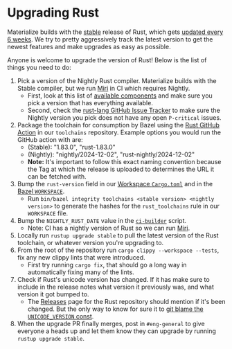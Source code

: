 # Upgrading Rust

Materialize builds with the [stable](https://rust-lang.github.io/rustup/concepts/channels.html)
release of Rust, which gets [updated every 6 weeks](https://releases.rs/). We try to pretty
aggressively track the latest version to get the newest features and make upgrades as easy as
possible.

Anyone is welcome to upgrade the version of Rust! Below is the list of things you need to do:

1. Pick a version of the Nightly Rust compiler. Materialize builds with the Stable compiler, but we
   run [Miri](https://github.com/rust-lang/miri) in CI which requires Nightly.
    * First, look at this list of [available components](https://rust-lang.github.io/rustup-components-history/aarch64-unknown-linux-gnu.html)
      and make sure you pick a version that has everything available.
    * Second, check the [rust-lang GitHub Issue Tracker](https://github.com/rust-lang/rust/issues?q=is%3Aopen%20label%3AP-critical)
      to make sure the Nightly version you pick does not have any open `P-critical` issues.
2. Package the toolchain for consumption by Bazel using the [Rust GitHub Action](https://github.com/MaterializeInc/toolchains/actions/workflows/rust.yml)
   in our `toolchains` repository. Example options you would run the GitHub action with are:
    * (Stable): "1.83.0", "rust-1.83.0"
    * (Nightly): "nightly/2024-12-02", "rust-nightly/2024-12-02"
    * **Note:** It's important to follow this exact naming convention because the Tag at which
      the release is uploaded to determines the URL it can be fetched with.
3. Bump the `rust-version` field in our [Workspace `Cargo.toml`](/Cargo.toml) and in the [Bazel `WORKSPACE`](/WORKSPACE).
    * Run `bin/bazel integrity toolchains <stable version> <nightly version>` to generate the hashes for the `rust_toolchains`
      rule in our `WORKSPACE` file.
2. Bump the `NIGHTLY_RUST_DATE` value in the [`ci-builder`](/bin/ci-builder) script.
    * Note: CI has a nightly version of Rust so we can run [Miri](https://github.com/rust-lang/miri).
3. Locally run `rustup upgrade stable` to pull the latest version of the Rust toolchain, or
   whatever version you're upgrading to.
4. From the root of the repository run `cargo clippy --workspace --tests`, fix any new clippy lints
   that were introduced.
    * First try running `cargo fix`, that should go a long way in automatically fixing many of the lints.
5. Check if Rust's unicode version has changed. If it has make sure to include in the release notes
   what version it previously was, and what version it got bumped to.
    * The [Releases](https://github.com/rust-lang/rust/releases) page for the Rust repository
      should mention if it's been changed. But the only way to know for sure it to
      [git blame the `UNICODE_VERSION` const](https://github.com/rust-lang/rust/blame/master/library/core/src/unicode/unicode_data.rs).
6. When the upgrade PR finally merges, post in `#eng-general` to give everyone a heads up and let
   them know they can upgrade by running `rustup upgrade stable`.
